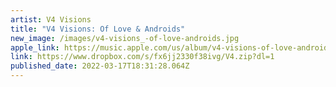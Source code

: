 ```yaml
---
artist: V4 Visions
title: "V4 Visions: Of Love & Androids"
new_image: /images/v4-visions_-of-love-androids.jpg
apple_link: https://music.apple.com/us/album/v4-visions-of-love-androids/1608232185
link: https://www.dropbox.com/s/fx6jj2330f38ivg/V4.zip?dl=1
published_date: 2022-03-17T18:31:28.064Z
---
```

